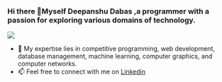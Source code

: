 ### Hi there 👋Myself Deepanshu Dabas ,a programmer with a passion for exploring various domains of technology.
<t>![](https://github-readme-stats-git-masterrstaa-rickstaa.vercel.app/api?username=DeepanshuDabas03&?&hide=stars&count_private=true.&theme=algolia&show_icons=true)<br>
- 🔭 My expertise lies in competitive programming, web development, database management, machine learning, computer graphics, and computer networks.
- 📫 Feel free to connect with me on <a href="https://www.linkedin.com/in/deepanshu-dabas-29318b222">Linkedin</a>



